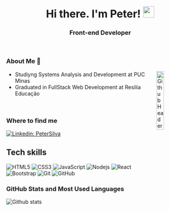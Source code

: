 <h1 align="center"> Hi there. I'm Peter! <img src="https://raw.githubusercontent.com/MartinHeinz/MartinHeinz/master/wave.gif" width="30px"> </h1>

<h3 align="center">Front-end Developer</h3>
<br>

### About Me 📜

<img width="20%" align="right" alt="Github Header" src="https://cdn.dribbble.com/users/2131993/screenshots/4948736/thoughtworks-gif_dribbble.gif" />

<p>

- Studiyng Systems Analysis and Development at PUC Minas 
- Graduated in FullStack Web Development at Resilia Educação
</p>

<br>

<h3>Where to find me</h3>

[![Linkedin: PeterSilva]( 	https://img.shields.io/badge/LinkedIn-0077B5?style=for-the-badge&logo=linkedin&logoColor=white)](https://www.linkedin.com/in/peter-silva-14bb371a2/)

## Tech skills

![HTML5](https://img.shields.io/badge/-HTML5-E34F26?style=flat-square&logo=html5&logoColor=white)
![CSS3](https://img.shields.io/badge/-CSS3-1572B6?style=flat-square&logo=css3)
![JavaScript](https://img.shields.io/badge/-JavaScript-black?style=flat-square&logo=javascript)
![Nodejs](https://img.shields.io/badge/NodeJs-339933.svg?logo=node.js&logoColor=white)
![React](https://img.shields.io/badge/-React-black?style=flat-square&logo=react)
![Bootstrap](https://img.shields.io/badge/-Bootstrap-563D7C?style=flat-square&logo=bootstrap)
![Git](https://img.shields.io/badge/-Git-black?style=flat-square&logo=git)
![GitHub](https://img.shields.io/badge/-GitHub-181717?style=flat-square&logo=github)

<h3>GitHub Stats and Most Used Languages</h3>

![Github stats](https://github-readme-stats.vercel.app/api?username=petersilvahs&hide=issues&theme=dracula&show_icons=true&hide_border=false&count_private=true&include_all_commits=true&line_height=24.5)
